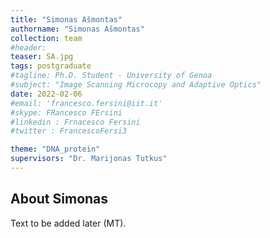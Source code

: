 ```yaml
---
title: "Simonas Ašmontas"
authorname: "Simonas Ašmontas"
collection: team
#header:
teaser: SA.jpg
tags: postgraduate
#tagline: Ph.D. Student - University of Genoa
#subject: "Image Scanning Microcopy and Adaptive Optics"
date: 2022-02-06
#email: 'francesco.fersini@iit.it'
#skype: FRancesco FErsini
#linkedin : Frnacesco Fersini
#twitter : FrancescoFersi3

theme: "DNA_protein"
supervisors: "Dr. Marijonas Tutkus"
---
```


<h2>About Simonas</h2>
<p align= "justify">
Text to be added later (MT).
 
<!---{% include author-research-themes.html %}--->
<!---{% include team-member-collaborators.html %}--->
<!---{% include publication-list.html %}--->
